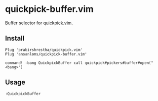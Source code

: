 # quickpick-buffer.vim

Buffer selector for [quickpick.vim](https://github.com/prabirshrestha/quickpick.vim).

## Install

```
Plug 'prabirshrestha/quickpick.vim'
Plug 'ansanloms/quickpick-buffer.vim'

command! -bang QuickpickBuffer call quickpick#pickers#buffer#open("<bang>")
```

## Usage

```
:QuickpickBuffer
```
